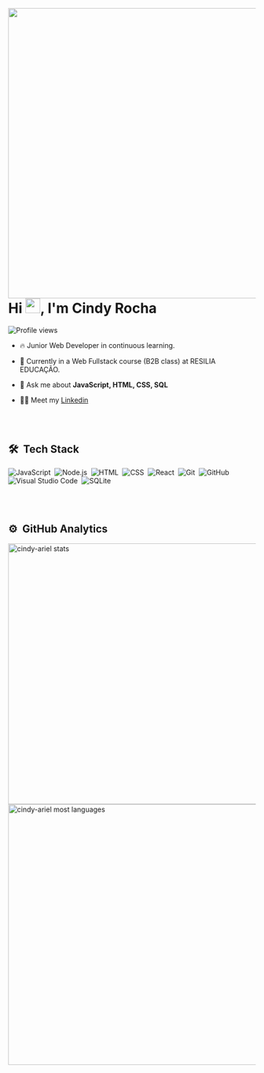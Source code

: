 <img align="right" height="590em" src="https://raw.githubusercontent.com/gist/Cindy-Ariel/3b5b5e04f74c98ae988d98ab13a64c7d/raw/c558dcf07b6a95cf6de83b42791a25c14bbd9cec/githubcard.svg"/>
<h1 align="left">Hi <img src="https://raw.githubusercontent.com/kaueMarques/kaueMarques/master/hi.gif" height="30px">, I'm Cindy Rocha</h1>
<p align="left"> <img src="https://komarev.com/ghpvc/?username=maykbrito&color=yellow" alt="Profile views" /> </p>

- 🔥 Junior Web Developer in continuous learning.

- 🔭 Currently in a Web Fullstack course (B2B class) at RESILIA EDUCAÇÃO.

- 💬 Ask me about **JavaScript, HTML, CSS, SQL**

- 👨‍💻 Meet my [Linkedin](https://www.linkedin.com/in/cindy-rocha/)


<br><br>

## 🛠 &nbsp;Tech Stack

![JavaScript](https://img.shields.io/badge/-JavaScript-05122A?style=flat&logo=javascript)&nbsp;
![Node.js](https://img.shields.io/badge/-Node.js-05122A?style=flat&logo=node.js)&nbsp;
![HTML](https://img.shields.io/badge/-HTML-05122A?style=flat&logo=HTML5)&nbsp;
![CSS](https://img.shields.io/badge/-CSS-05122A?style=flat&logo=CSS3&logoColor=1572B6)&nbsp;
![React](https://img.shields.io/badge/-React-05122A?style=flat&logo=react)&nbsp;
![Git](https://img.shields.io/badge/-Git-05122A?style=flat&logo=git)&nbsp;
![GitHub](https://img.shields.io/badge/-GitHub-05122A?style=flat&logo=github)&nbsp;
![Visual Studio Code](https://img.shields.io/badge/-Visual%20Studio%20Code-05122A?style=flat&logo=visual-studio-code&logoColor=007ACC)&nbsp;
![SQLite](https://img.shields.io/badge/-SQLite-05122A?style=flat&logo=sqlite)&nbsp;

<br><br>

## ⚙️ &nbsp;GitHub Analytics

<p align="left">
<img width="530em" src="https://github-readme-stats.vercel.app/api?username=cindy-ariel&show_icons=true&theme=vision-friendly-dark" alt="cindy-ariel stats"/>
<img width="530em" src="https://github-readme-stats.vercel.app/api/top-langs/?username=cindy-ariel&layout=compact&theme=vision-friendly-dark" alt="cindy-ariel most languages"/>
</p>


<br><br>

